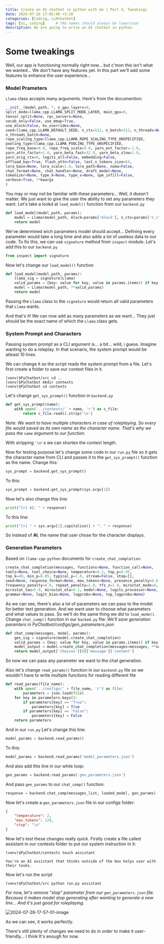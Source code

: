 ```yaml
---
title: Create an AI chatbot in python with me | Part 4, Tweakings
date: 2024-07-26 17:05:00 +3:30
categories: [Coding, LLMchatbot]
tags: [ai, coding]     # TAG names should always be lowercase
description: We are going to write an AI chatbot in python.
---
```



# Some tweakings

Well, our app is functioning normally right now... but c'mon this isn't what we wanted... We don't have any features yet. In this part we'll add some features to enhance the user experience... 

### Model Prameters

`Llama` class accepts many arguments. Here's from the documention:

```python
__init__(model_path, *, n_gpu_layers=0, 
split_mode=llama_cpp.LLAMA_SPLIT_MODE_LAYER, main_gpu=0, 
tensor_split=None, rpc_servers=None, 
vocab_only=False, use_mmap=True, 
use_mlock=False, kv_overrides=None, 
seed=llama_cpp.LLAMA_DEFAULT_SEED, n_ctx=512, n_batch=512, n_threads=None,
n_threads_batch=None, 
rope_scaling_type=llama_cpp.LLAMA_ROPE_SCALING_TYPE_UNSPECIFIED, 
pooling_type=llama_cpp.LLAMA_POOLING_TYPE_UNSPECIFIED, 
rope_freq_base=0.0, rope_freq_scale=0.0, yarn_ext_factor=-1.0, 
yarn_attn_factor=1.0, yarn_beta_fast=32.0, yarn_beta_slow=1.0, 
yarn_orig_ctx=0, logits_all=False, embedding=False, 
offload_kqv=True, flash_attn=False, last_n_tokens_size=64, 
lora_base=None, lora_scale=1.0, lora_path=None, numa=False, 
chat_format=None, chat_handler=None, draft_model=None, 
tokenizer=None, type_k=None, type_v=None, spm_infill=False, 
verbose=True, **kwargs
)
```

You may or may not be familiar with these parameters... Well, it doesn't matter. We just want to give the user the ability to set any parameters they want. Let's take a lookd at `load_model()` function from our `backend.py`

```python
def load_model(model_path, params):
    model = Llama(model_path, mlock=params['mlock'], n_ctx=params['n_ctx'], chat_format=params['chat_format'], verbose=params['verbose'])
    return model
```

We've determined wich parameters model should accept... Defining every parameter would take a long time and also adds a lot of useless data to our code. To fix this, we can use `signature` method from `inspect` module. Let's add this to our `backend.py`

```python
from inspect import signature
```

Now let's change our `load_model()` function

```python
def load_model(model_path, params):
    llama_sig = signature(Llama)
    valid_params = {key: value for key, value in params.items() if key in llama_sig.parameters}
    model = Llama(model_path, **valid_params)
    return model
```

Passing the `Llama` class to the `signature` would return all valid parameters that `Llama` wants.

And that's it! We can now add as many parameters as we want... They just should be the exact name of which the `Llama` class gets.

### System Prompt and Characters

Passing system prompt as a CLI argument is... a bit... wild, i guess. Imagine wanting to do a roleplay. In that scenario, the system prompt would be atleast 10 lines. 

We can change it so the script reads the system prompt from a file. Let's first create a folder to save our context files in it.

```shell
(venv)$PyChatbot/src cd ..
(venv)$PyChatbot mkdir contexts
(venv)$PyChatbot cd contexts
```

Let's change `get_sys_prompt()` function in `backend.py`

```python
def get_sys_prompt(name):
    with open('../contexts/' + name, 'r') as c_file:
        return c_file.read().strip('\n')
```

Note: *We want to have multiple characters in case of roleplaying. So every file would saved as its own name as the character name. That's why we pass the `name` argument to our function.*

With stripping `'\n'`s we can shorten the context length.

Now for testing purpose let's change some code in our `run.py` file so it gets the character name from CLI and passes it to the `get_sys_prompt()` function as the name. Change this:

```python
sys_prompt = backend.get_sys_prompt()
```

To this:

```python
sys_prompt = backend.get_sys_prompt(sys.argv[1])
```

Now let's also change this line:

```python
print("[+] AI: " + response)
```

To this line:

```python
print("[+] " + sys.argv[1].capitalize() + ": " + response)
```

So instead of **AI**, the name that user chose for the character displays.

### Generation Parameters

Based on `llama-cpp-python` documents for `create_chat_completion`:

```python
create_chat_completion(messages, functions=None, function_call=None,
tools=None, tool_choice=None, temperature=0.2, top_p=0.95,
top_k=40, min_p=0.05, typical_p=1.0, stream=False, stop=[], 
seed=None, response_format=None, max_tokens=None, presence_penalty=0.0, 
frequency_penalty=0.0, repeat_penalty=1.0, tfs_z=1.0, mirostat_mode=0, 
mirostat_tau=5.0, mirostat_eta=0.1, model=None, logits_processor=None, 
grammar=None, logit_bias=None, logprobs=None, top_logprobs=None)
```

As we can see, there's also a lot of parameters we can pass to the model for better text generation. And we want user to choose what parameters and what values to pass. So we'll do the same thing we did to `load_mode()`. Change `chat_comp()` function in our `backed.py` file: *We'll save generation paramters in PyChatbot/configs/gen_parameters.json*

```python
def chat_comp(messages, model, params):
    gen_sig = signature(model.create_chat_completion)
    valid_params = {key: value for key, value in params.items() if key in gen_sig.parameters}
    model_output = model.create_chat_completion(messages=messages, **valid_params)
    return model_output['choices'][0]['message']['content']
```

So now we can pass any parameter we want to the chat generation.

Also let's change `read_params()` function in our `backend.py` file so we wouldn't have to write multiple functions for reading different file

```python
def read_params(file_name):
    with open('../configs/' + file_name, 'r') as file:
        parameters = json.load(file)
    for key in parameters.keys():
        if parameters[key] == "True":
            parameters[key] = True
        if parameters[key] == "False":
            parameters[key] = False
    return parameters
```

And in our `run.py` Let's change this line:

```python
model_params = backend.read_params()
```

To this:

```python
model_params = backend.read_params('model_parameters.json')
```

And also add this line in our while loop:

```python
gen_params = backend.read_params('gen_parameters.json')
```

And pass `gen_params` to our `chat_comp()` function:

```python
response = backend.chat_comp(messages_list, loaded_model, gen_params)
```

Now let's create a `gen_parameters.json` file in our configs folder:

```json
{
    "temperature": 2,
    "max_tokens": 128,
    "stop": "\n"
}
```

Now let's test these changes really quick. Firstly create a file called assistant in our contexts folder to put our system instruction in it:

```shell
(venv)$PyChatbot/contexts touch assistant
```

```
You're an AI assistant that thinks outside of the box helps user with their tasks.
```

Now let's run the script

```shell
(venv)$PyChatbot/src python run.py assistant
```

*For now, let's remove "stop" parameter from our `gen_parameters.json` file. Because it makes model stop generating after wanting to generate a new line... And it's just good for roleplaying.*

![2024-07-26-17-57-01-image](https://github.com/user-attachments/assets/5171edb0-adc0-4825-bad0-7d0330c28202)


As we can see, it works perfectly.



There's still plenty of changes we need to do in order to make it user-friendly... I think It's enough for now.
